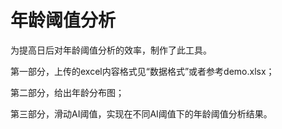# 年龄阈值分析
为提高日后对年龄阈值分析的效率，制作了此工具。 

第一部分，上传的excel内容格式见“数据格式”或者参考demo.xlsx；

第二部分，给出年龄分布图；

第三部分，滑动AI阈值，实现在不同AI阈值下的年龄阈值分析结果。
